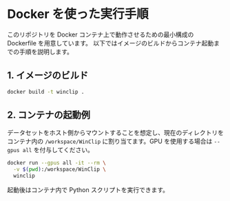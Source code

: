# Docker を使った実行手順

このリポジトリを Docker コンテナ上で動作させるための最小構成の Dockerfile を用意しています。
以下ではイメージのビルドからコンテナ起動までの手順を説明します。

## 1. イメージのビルド

```bash
docker build -t winclip .
```

## 2. コンテナの起動例

データセットをホスト側からマウントすることを想定し、現在のディレクトリをコンテナ内の `/workspace/WinClip` に割り当てます。GPU を使用する場合は `--gpus all` を付与してください。

```bash
docker run --gpus all -it --rm \
  -v $(pwd):/workspace/WinClip \
  winclip
```

起動後はコンテナ内で Python スクリプトを実行できます。

